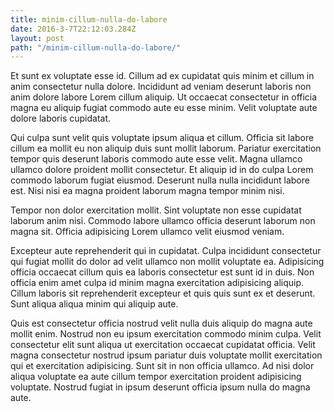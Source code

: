 ```yaml
---
title: minim-cillum-nulla-do-labore
date: 2016-3-7T22:12:03.284Z
layout: post
path: "/minim-cillum-nulla-do-labore/"
---
```


Et sunt ex voluptate esse id. Cillum ad ex cupidatat quis minim et cillum in anim consectetur nulla dolore. Incididunt ad veniam deserunt laboris non anim dolore labore Lorem cillum aliquip. Ut occaecat consectetur in officia magna eu aliquip fugiat commodo aute eu esse minim. Velit voluptate aute dolore laboris cupidatat.

Qui culpa sunt velit quis voluptate ipsum aliqua et cillum. Officia sit labore cillum ea mollit eu non aliquip duis sunt mollit laborum. Pariatur exercitation tempor quis deserunt laboris commodo aute esse velit. Magna ullamco ullamco dolore proident mollit consectetur. Et aliquip id in do culpa Lorem commodo laborum fugiat eiusmod. Deserunt nulla nulla incididunt labore est. Nisi nisi ea magna proident laborum magna tempor minim nisi.

Tempor non dolor exercitation mollit. Sint voluptate non esse cupidatat laborum anim nisi. Commodo labore ullamco officia deserunt laborum non magna sit. Officia adipisicing Lorem ullamco velit eiusmod veniam.

Excepteur aute reprehenderit qui in cupidatat. Culpa incididunt consectetur qui fugiat mollit do dolor ad velit ullamco non mollit voluptate ea. Adipisicing officia occaecat cillum quis ea laboris consectetur est sunt id in duis. Non officia enim amet culpa id minim magna exercitation adipisicing aliquip. Cillum laboris sit reprehenderit excepteur et quis quis sunt ex et deserunt. Sunt aliqua aliqua minim qui aliquip aute.

Quis est consectetur officia nostrud velit nulla duis aliquip do magna aute mollit enim. Nostrud non eu ipsum exercitation commodo minim culpa. Velit consectetur elit sunt aliqua ut exercitation occaecat cupidatat officia. Velit magna consectetur nostrud ipsum pariatur duis voluptate mollit exercitation qui et exercitation adipisicing. Sunt sit in non officia ullamco. Ad nisi dolor aliqua voluptate ea aute cillum tempor exercitation proident adipisicing voluptate. Nostrud fugiat in ipsum deserunt officia ipsum nulla do magna aute.
